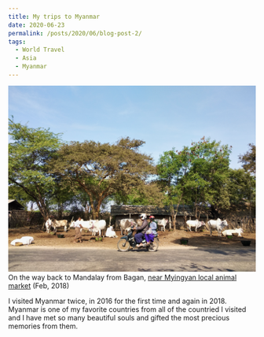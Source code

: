 ```yaml
---
title: My trips to Myanmar
date: 2020-06-23
permalink: /posts/2020/06/blog-post-2/
tags:
  - World Travel
  - Asia
  - Myanmar
---
```


![](/photograph/myanmar.bagan1.png)
On the way back to Mandalay from Bagan, [near Myingyan local animal market](https://goo.gl/maps/QLafEiSzY5xecfb16) (Feb, 2018)

I visited Myanmar twice, in 2016 for the first time and again in 2018. Myanmar is one of my favorite countries from all of the countried I visited and I have met so many beautiful souls and gifted the most precious memories from them. 

